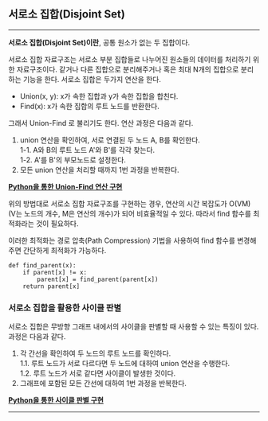 ## 서로소 집합(Disjoint Set)

---

**서로소 집합(Disjoint Set)이란**, 공통 원소가 없는 두 집합이다. 

서로소 집합 자료구조는 서로소 부분 집합들로 나누어진 원소들의 데이터를 처리하기 위한 자료구조이다. 같거나 다른 집합으로 분리해주거나 혹은 최대 N개의 집합으로 분리하는 기능을 한다. 서로소 집합은 두가지 연산을 한다.

- Union(x, y): x가 속한 집합과 y가 속한 집합을 합친다.
- Find(x): x가 속한 집합의 루트 노드를 반환한다.

그래서 Union-Find 로 불리기도 한다. 연산 과정은 다음과 같다.

1. union 연산을 확인하여, 서로 연결된 두 노드 A, B를 확인한다.  
    1-1. A와 B의 루트 노드 A'와 B'를 각각 찾는다.  
    1-2. A'를 B'의 부모노드로 설정한다.
2. 모든 union 연산을 처리할 때까지 1번 과정을 반복한다. 

[**Python을 통한 Union-Find 연산 구현**](https://github.com/ChanghyunRyu/Python_CodingTest_note/blob/main/data_structure/disjoint_set/union-find.py)

위의 방법대로 서로소 집합 자료구조를 구현하는 경우, 연산의 시간 복잡도가 O(VM) (V는 노드의 개수, M은 연산의 개수)가 되어 비효율적일 수 있다.
따라서 find 함수를 최적화라는 것이 필요하다.   

이러한 최적화는 경로 압축(Path Compression) 기법을 사용하여 find 함수를 변경해주면 간단하게 최적화가 가능하다.
~~~
def find_parent(x):
    if parent[x] != x:
        parent[x] = find_parent(parent[x])
    return parent[x]
~~~

### 서로소 집합을 활용한 사이클 판별

서로소 집합은 무방향 그래프 내에서의 사이클을 판별할 때 사용할 수 있는 특징이 있다. 과정은 다음과 같다.

1. 각 간선을 확인하여 두 노드의 루트 노드를 확인하다.  
    1.1. 루트 노드가 서로 다르다면 두 노드에 대하여 union 연산을 수행한다.  
    1.2. 루트 노드가 서로 같다면 사이클이 발생한 것이다.
2. 그래프에 포함된 모든 간선에 대하여 1번 과정을 반복한다.

[**Python을 통한 사이클 판별 구현**]()

---
